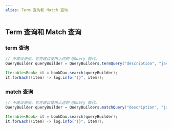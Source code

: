 ```yaml
---
alias: Term 查询和 Match 查询
---
```


## Term 查询和 Match 查询

### term 查询

```java
// 不建议使用。官方建议使用上述的 @Query 替代。
QueryBuilder queryBuilder = QueryBuilders.termQuery("description", "java");

Iterable<Book> it = bookDao.search(queryBuilder);
it.forEach((item) -> log.info("{}", item));
```

### match 查询

```java
// 不建议使用。官方建议使用上述的 @Query 替代。
QueryBuilder queryBuilder = QueryBuilders.matchQuery("description", "java编程");

Iterable<Book> it = bookDao.search(queryBuilder);
it.forEach((item) -> log.info("{}", item));
```
